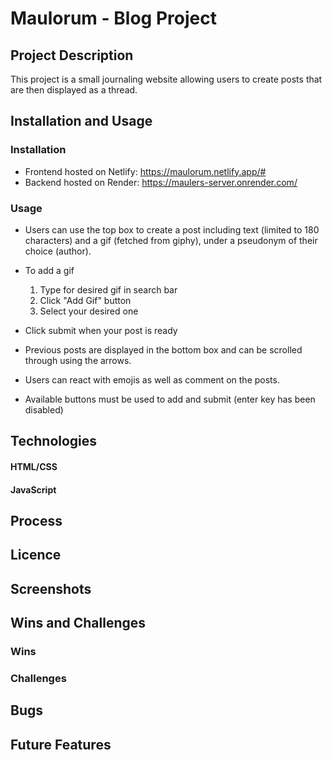 # Maulorum - Blog Project

## Project Description
This project is a small journaling website allowing users to create posts that are then displayed as a thread.

## Installation and Usage
### Installation
- Frontend hosted on Netlify: https://maulorum.netlify.app/#
- Backend hosted on Render: https://maulers-server.onrender.com/

### Usage
- Users can use the top box to create a post including text (limited to 180 characters) and a gif (fetched from giphy), under a pseudonym of their choice (author).
- To add a gif
  1. Type for desired gif in search bar
  2. Click "Add Gif" button
  3. Select your desired one
- Click submit when your post is ready

- Previous posts are displayed in the bottom box and can be scrolled through using the arrows. 
- Users can react with emojis as well as comment on the posts.
- Available buttons must be used to add and submit (enter key has been disabled)

## Technologies
#### HTML/CSS

#### JavaScript

## Process

## Licence

## Screenshots

## Wins and Challenges
### Wins

### Challenges

## Bugs

## Future Features
